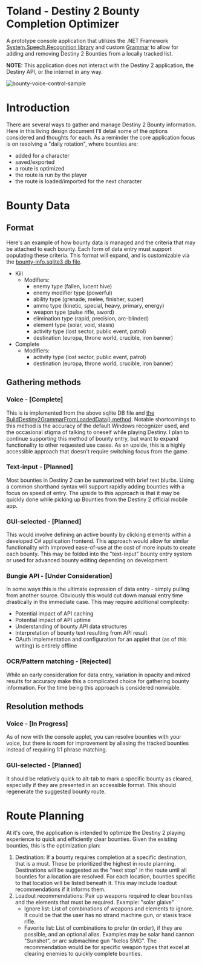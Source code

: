 # Toland - Destiny 2 Bounty Completion Optimizer

A prototype console application that utilizes the .NET Framework [System.Speech.Recognition library](https://learn.microsoft.com/en-us/dotnet/api/system.speech.recognition.speechrecognitionengine) and custom [Grammar](https://learn.microsoft.com/en-us/dotnet/api/system.speech.recognition.grammar) to allow for adding and removing Destiny 2 Bounties from a locally tracked list.

**NOTE:** This application does not interact with the Destiny 2 application, the Destiny API, or the internet in any way.

![bounty-voice-control-sample](https://github.com/JacketsMask/Destiny-2-Bounty-Voice-Control/assets/4825979/f2674af6-401c-4259-9735-03a1a48295af)

# Introduction
There are several ways to gather and manage Destiny 2 Bounty information. Here in this living design document I'll detail some of the options considered and thoughts for each. As a reminder the core application focus is on resolving a "daily rotation", where bounties are:
- added for a character
- saved/exported
- a route is optimized
- the route is run by the player
- the route is loaded/imported for the next character 

# Bounty Data
## Format
Here's an example of how bounty data is managed and the criteria that may be attached to each bounty. Each form of data entry must support populating these criteria. This format will expand, and is customizable via the [bounty-info.sqlite3 db file](https://github.com/JacketsMask/Destiny-2-Bounty-Voice-Control/blob/master/resources/bounty-info.sqlite3).
- Kill
    - Modifiers:
        - enemy type (fallen, lucent hive)
        - enemy modifier type (powerful)
        - ability type (grenade, melee, finisher, super)
        - ammo type (kinetic, special, heavy, primary, energy)
        - weapon type (pulse rifle, sword)
        - elimination type (rapid, precision, arc-blinded)
        - element type (solar, void, stasis)
        - activity type (lost sector, public event, patrol)
        - destination (europa, throne world, crucible, iron banner)
- Complete
    - Modifiers:
        - activity type (lost sector, public event, patrol)
        - destination (europa, throne world, crucible, iron banner)

## Gathering methods
### Voice - **[Complete]**
This is is implemented from the above sqlite DB file and [the BuildDestiny2GrammarFromLoadedData() method](https://github.com/JacketsMask/Destiny-2-Bounty-Voice-Control/blob/master/Program.cs#L91). Notable shortcomings to this method is the accuracy of the default Windows recognizer used, and the occasional stigma of talking to oneself while playing Destiny. I plan to continue supporting this method of bounty entry, but want to expand functionality to other requested use cases. As an upside, this is a highly accessible approach that doesn't require switching focus from the game.

### Text-input - **[Planned]**
Most bounties in Destiny 2 can be summarized with brief text blurbs. Using a common shorthand syntax will support rapidly adding bounties with a focus on speed of entry. The upside to this approach is that it may be quickly done while picking up Bounties from the Destiny 2 official mobile app.

### GUI-selected - **[Planned]**
This would involve defining an active bounty by clicking elements within a developed C# application frontend. This approach would allow for similar functionality with improved ease-of-use at the cost of more inputs to create each bounty. This may be folded into the "text-input" bounty entry system or used for advanced bounty editing depending on development.

### Bungie API - **[Under Consideration]**
In some ways this is the ultimate expression of data entry - simply pulling from another source. Obviously this would cut down manual entry time drastically in the immediate case. This may require additional complexity:
- Potential impact of API caching 
- Potential impact of API uptime
- Understanding of bounty API data structures
- Interpretation of bounty text resulting from API result
- OAuth implementation and configuration for an applet that (as of this writing) is entirely offline

### OCR/Pattern matching - **[Rejected]**
While an early consideration for data entry, variation in opacity and mixed results for accuracy make this a complicated choice for gathering bounty information. For the time being this approach is considered nonviable. 

## Resolution methods
### Voice - **[In Progress]**
As of now with the console applet, you can resolve bounties with your voice, but there is room for improvement by aliasing the tracked bounties instead of requiring 1:1 phrase matching.

### GUI-selected - **[Planned]**
It should be relatively quick to alt-tab to mark a specific bounty as cleared, especially if they are presented in an accessible format. This should regenerate the suggested bounty route.

# Route Planning
At it's core, the application is intended to optimize the Destiny 2 playing experience to quick and efficiently clear bounties. Given the existing bounties, this is the optimization plan:
1. Destination: If a bounty requires completion at a specific destination, that is a must. These be prioritized the highest in route planning. Destinations will be suggested as the "next stop" in the route until all bounties for a location are resolved. For each location, bounties specific to that location will be listed beneath it. This may include loadout recommendations if it informs them.
1. Loadout recommendations: Pair up weapons required to clear bounties and the elements that must be required. Example: "solar glaive"
    - Ignore list: List of combinations of weapons and elements to ignore. It could be that the user has no strand machine gun, or stasis trace rifle.
    - Favorite list: List of combinations to prefer (in order), if they are possible, and an optional alias. Examples may be solar hand cannon "Sunshot", or arc submachine gun "Ikelos SMG". The recommendation would be for specific weapon types that excel at clearing enemies to quickly complete bounties.
